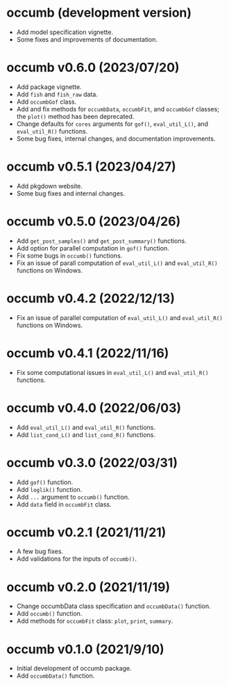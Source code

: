 # occumb (development version)
* Add model specification vignette.
* Some fixes and improvements of documentation.

# occumb v0.6.0 (2023/07/20)
* Add package vignette.
* Add `fish` and `fish_raw` data.
* Add `occumbGof` class.
* Add and fix methods for `occumbData`, `occumbFit`, and `occumbGof` classes; the `plot()` method has been deprecated.
* Change defaults for `cores` arguments for `gof()`, `eval_util_L()`, and `eval_util_R()` functions.
* Some bug fixes, internal changes, and documentation improvements.

# occumb v0.5.1 (2023/04/27)
* Add pkgdown website.
* Some bug fixes and internal changes.

# occumb v0.5.0 (2023/04/26)
* Add `get_post_samples()` and `get_post_summary()` functions.
* Add option for parallel computation in `gof()` function.
* Fix some bugs in `occumb()` functions.
* Fix an issue of parall computation of `eval_util_L()` and `eval_util_R()` functions on Windows.

# occumb v0.4.2 (2022/12/13)
* Fix an issue of parallel computation of `eval_util_L()` and `eval_util_R()` functions on Windows.

# occumb v0.4.1 (2022/11/16)
* Fix some computational issues in `eval_util_L()` and `eval_util_R()` functions.

# occumb v0.4.0 (2022/06/03)
* Add `eval_util_L()` and `eval_util_R()` functions.
* Add `list_cond_L()` and `list_cond_R()` functions.

# occumb v0.3.0 (2022/03/31)
* Add `gof()` function.
* Add `loglik()` function.
* Add `...` argument to `occumb()` function.
* Add `data` field in `occumbFit` class.

# occumb v0.2.1 (2021/11/21)
* A few bug fixes.
* Add validations for the inputs of `occumb()`.

# occumb v0.2.0 (2021/11/19)
* Change occumbData class specification and `occumbData()` function.
* Add `occumb()` function.
* Add methods for `occumbFit` class: `plot`, `print`, `summary`.

# occumb v0.1.0 (2021/9/10)
* Initial development of occumb package.
* Add `occumbData()` function.

